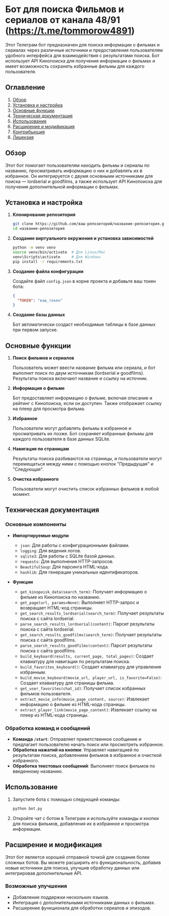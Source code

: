 # Бот для поиска Фильмов и сериалов от канала 48/91 (https://t.me/tommorow4891) 

Этот Телеграм бот предназначен для поиска информации о фильмах и сериалах через различные источники и предоставления пользователям удобного интерфейса для взаимодействия с результатами поиска. Бот использует API Кинопоиска для получения информации о фильмах и имеет возможность сохранять избранные фильмы для каждого пользователя.

## Оглавление

1. [Обзор](#обзор)
2. [Установка и настройка](#установка-и-настройка)
3. [Основные функции](#основные-функции)
4. [Техническая документация](#техническая-документация)
5. [Использование](#использование)
6. [Расширение и модификация](#расширение-и-модификация)
7. [Контрибьюция](#контрибьюция)
8. [Лицензия](#лицензия)

## Обзор

Этот бот помогает пользователям находить фильмы и сериалы по названию, просматривать информацию о них и добавлять их в избранное. Он интегрируется с двумя основными источниками для поиска — lordserial и goodfilms, а также использует API Кинопоиска для получения дополнительной информации о фильмах.

## Установка и настройка

1. **Клонирование репозитория**

   ```bash
   git clone https://github.com/ваш-репозиторий/название-репозитория.git
   cd название-репозитория
   ```

2. **Создание виртуального окружения и установка зависимостей**

   ```bash
   python -m venv venv
   source venv/bin/activate  # Для Linux/Mac
   venv\Scripts\activate     # Для Windows
   pip install -r requirements.txt
   ```

3. **Создание файла конфигурации**

   Создайте файл `config.json` в корне проекта и добавьте ваш токен бота:

   ```json
   {
     "TOKEN": "ваш_токен"
   }
   ```

4. **Создание базы данных**

   Бот автоматически создаст необходимые таблицы в базе данных при первом запуске.

## Основные функции

1. **Поиск фильмов и сериалов**
   
   Пользователь может ввести название фильма или сериала, и бот выполнит поиск по двум источникам (lordserial и goodfilms). Результаты поиска включают название и ссылку на источник.

2. **Информация о фильме**

   Бот предоставляет информацию о фильме, включая описание и рейтинг с Кинопоиска, если он доступен. Также отображает ссылку на плеер для просмотра фильма.

3. **Избранное**

   Пользователи могут добавлять фильмы в избранное и просматривать их позже. Бот сохраняет избранные фильмы для каждого пользователя в базе данных SQLite.

4. **Навигация по страницам**

   Результаты поиска разбиваются на страницы, и пользователи могут перемещаться между ними с помощью кнопок "Предыдущая" и "Следующая".

5. **Очистка избранного**

   Пользователи могут очистить список избранных фильмов в любой момент.

## Техническая документация

### Основные компоненты

- **Импортируемые модули**
  - `json`: Для работы с конфигурационными файлами.
  - `logging`: Для ведения логов.
  - `sqlite3`: Для работы с SQLite базой данных.
  - `requests`: Для выполнения HTTP-запросов.
  - `BeautifulSoup`: Для парсинга HTML-кода.
  - `hashlib`: Для генерации уникальных идентификаторов.

- **Функции**
  - `get_kinopoisk_data(search_term)`: Получает информацию о фильме из Кинопоиска по названию.
  - `get_page(url, params=None)`: Выполняет HTTP-запрос и возвращает HTML-код страницы.
  - `get_search_results_lordserial(search_term)`: Получает результаты поиска с сайта lordserial.
  - `parse_search_results_lordserial(content)`: Парсит результаты поиска с сайта lordserial.
  - `get_search_results_goodfilms(search_term)`: Получает результаты поиска с сайта goodfilms.
  - `parse_search_results_goodfilms(content)`: Парсит результаты поиска с сайта goodfilms.
  - `build_keyboard(results, current_page, total_pages)`: Создает клавиатуру для навигации по результатам поиска.
  - `build_favorites_keyboard()`: Создает клавиатуру для управления избранным.
  - `build_movie_keyboard(movie_url, player_url, is_favorite=False)`: Создает клавиатуру для страницы фильма.
  - `get_user_favorites(chat_id)`: Получает список избранных фильмов пользователя.
  - `extract_movie_info(movie_page_content, source)`: Извлекает информацию о фильме из HTML-кода страницы.
  - `extract_player_link(movie_page_content)`: Извлекает ссылку на плеер из HTML-кода страницы.

### Обработка команд и сообщений

- **Команда `/start`**: Отправляет приветственное сообщение и предлагает пользователю начать поиск или просмотреть избранное.
- **Обработка нажатий на кнопки**: Управляет навигацией по результатам поиска, добавлением фильмов в избранное и очисткой избранного.
- **Обработка текстовых сообщений**: Выполняет поиск фильмов по введенному названию.

## Использование

1. Запустите бота с помощью следующей команды:

   ```bash
   python bot.py
   ```

2. Откройте чат с ботом в Телеграм и используйте команды и кнопки для поиска фильмов, добавления их в избранное и просмотра информации.

## Расширение и модификация

Этот бот является хорошей отправной точкой для создания более сложных ботов. Вы можете расширить его функциональность, добавив новые источники для поиска, улучшив обработку данных или интегрировав дополнительные API.

### Возможные улучшения

- Добавление поддержки нескольких языков.
- Интеграция с дополнительными источниками данных о фильмах.
- Расширение функционала для обработки сериалов и эпизодов.
